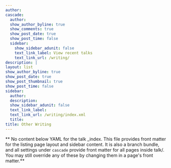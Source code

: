```yaml
---
author: 
cascade:
  author: 
  show_author_byline: true
  show_comments: true
  show_post_date: true
  show_post_time: false
  sidebar:
    show_sidebar_adunit: false
    text_link_label: View recent talks
    text_link_url: /writing/
description: |
layout: list
show_author_byline: true
show_post_date: true
show_post_thumbnail: true
show_post_time: false
sidebar:
  author: 
  description: 
  show_sidebar_adunit: false
  text_link_label: 
  text_link_url: /writing/index.xml
  title: 
title: Other Writing
---
```


** No content below YAML for the talk _index. This file provides front matter for the listing page layout and sidebar content. It is also a branch bundle, and all settings under `cascade` provide front matter for all pages inside talk/. You may still override any of these by changing them in a page's front matter.**
